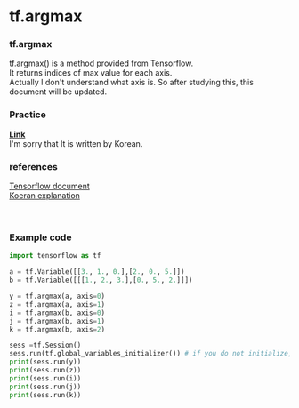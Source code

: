 # tf.argmax
### tf.argmax
tf.argmax() is a method provided from Tensorflow.<br>
It returns indices of max value for each axis.<br>
Actually I don't understand what axis is. So after studying this, this document will be updated.
### Practice
**[Link](https://github.com/necrodancer/Today-I-learned/blob/master/TensorFlow/tf_argmax_practice.ipynb)**<br>
I'm sorry that It is written by Korean.<br>
### references
[Tensorflow document](https://www.tensorflow.org/api_docs/python/tf/argmax) <br>
[Koeran explanation](http://pythonkim.tistory.com/73)
<br>
<br>
<br>
### Example code
```python
import tensorflow as tf

a = tf.Variable([[3., 1., 0.],[2., 0., 5.]])
b = tf.Variable([[[1., 2., 3.],[0., 5., 2.]]])

y = tf.argmax(a, axis=0)
z = tf.argmax(a, axis=1)
i = tf.argmax(b, axis=0)
j = tf.argmax(b, axis=1)
k = tf.argmax(b, axis=2)

sess =tf.Session()
sess.run(tf.global_variables_initializer()) # if you do not initialize, it may raise an error.
print(sess.run(y))
print(sess.run(z))
print(sess.run(i))
print(sess.run(j))
print(sess.run(k))
```
